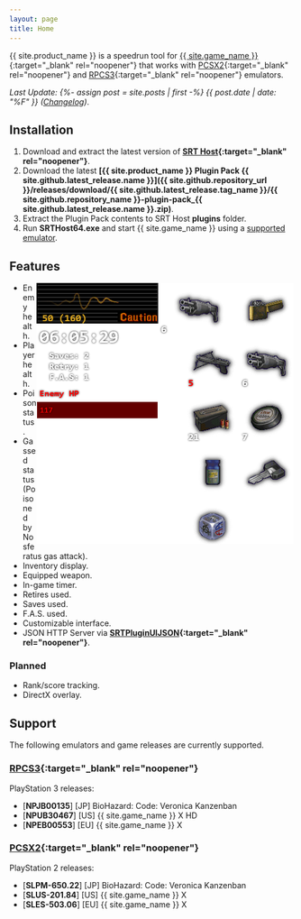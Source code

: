 ```yaml
---
layout: page
title: Home
---
```


{{ site.product_name }} is a speedrun tool for [{{ site.game_name }}](https://en.wikipedia.org/wiki/Resident_Evil_%E2%80%93_Code:_Veronica){:target="_blank" rel="noopener"} that works with [PCSX2](https://pcsx2.net/){:target="_blank" rel="noopener"} and [RPCS3](https://rpcs3.net/){:target="_blank" rel="noopener"} emulators.  

*Last Update: {%- assign post = site.posts | first -%} {{ post.date | date: "%F" }} ([Changelog](changelog.html))*.

## Installation

1. Download and extract the latest version of **[SRT Host](https://www.neonblu.com/SRT/){:target="_blank" rel="noopener"}**.
2. Download the latest **[{{ site.product_name }} Plugin Pack {{ site.github.latest_release.name }}]({{ site.github.repository_url }}/releases/download/{{ site.github.latest_release.tag_name }}/{{ site.github.repository_name }}-plugin-pack_{{ site.github.latest_release.name }}.zip)**.
3. Extract the Plugin Pack contents to SRT Host **plugins** folder.
4. Run **SRTHost64.exe** and start {{ site.game_name }} using a [supported emulator](#support).

## Features

<img align="right" width="456" height="463" src="assets/srt_window_detailed.png" alt="{{ site.product_name }} main window">

* Enemy health.
* Player health.
* Poison status.
* Gassed status (Poisoned by Nosferatus gas attack).
* Inventory display.
* Equipped weapon.
* In-game timer.
* Retires used.
* Saves used.
* F.A.S. used.
* Customizable interface.
* JSON HTTP Server via **[SRTPluginUIJSON](https://github.com/Squirrelies/SRTPluginUIJSON/){:target="_blank" rel="noopener"}**.

### Planned

* Rank/score tracking.
* DirectX overlay.

## Support

The following emulators and game releases are currently supported.

### [RPCS3](https://rpcs3.net/){:target="_blank" rel="noopener"}

PlayStation 3 releases:

  - [**NPJB00135**] [JP] BioHazard: Code: Veronica Kanzenban
  - [**NPUB30467**] [US] {{ site.game_name }} X HD
  - [**NPEB00553**] [EU] {{ site.game_name }} X

### [PCSX2](https://pcsx2.net/){:target="_blank" rel="noopener"}

PlayStation 2 releases:

  - [**SLPM-650.22**] [JP] BioHazard: Code: Veronica Kanzenban 
  - [**SLUS-201.84**] [US] {{ site.game_name }} X
  - [**SLES-503.06**] [EU] {{ site.game_name }} X
